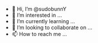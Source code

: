 - 👋 Hi, I’m @sudobunnY
- 👀 I’m interested in ...
- 🌱 I’m currently learning ...
- 💞️ I’m looking to collaborate on ...
- 📫 How to reach me ...

<!---
sudobunnY/sudobunnY is a ✨ special ✨ repository because its `README.md` (this file) appears on your GitHub profile.
You can click the Preview link to take a look at your changes.
--->
